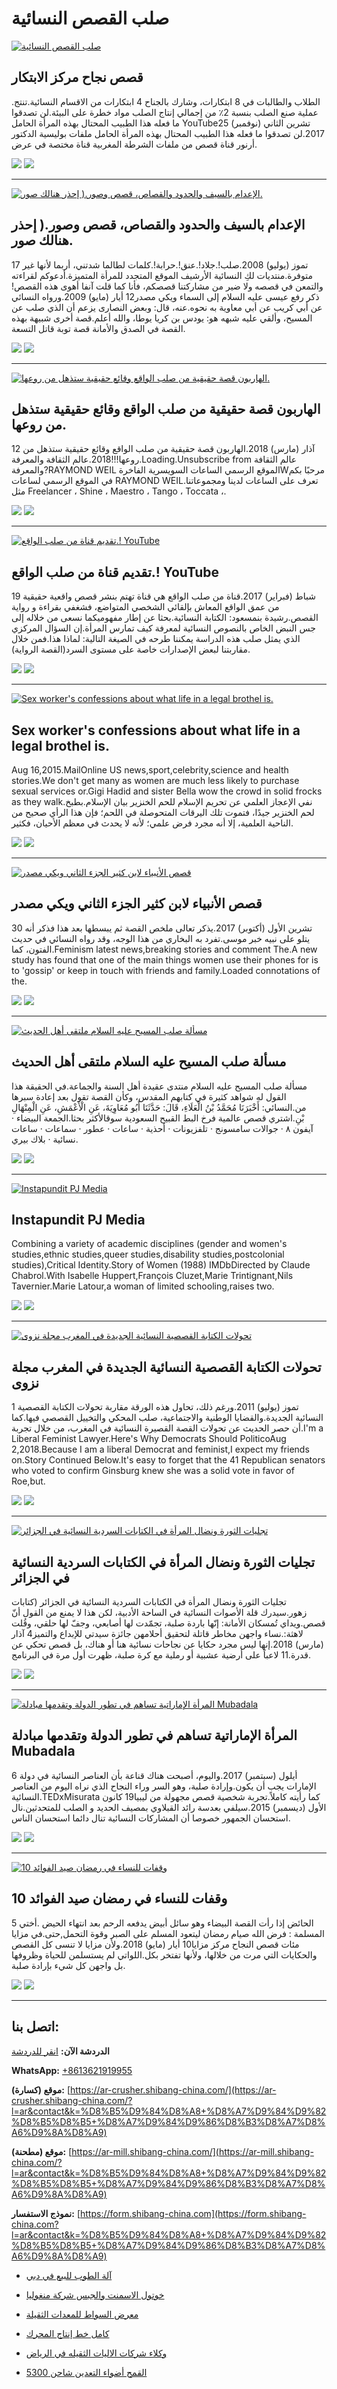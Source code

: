 # صلب القصص النسائية

<a href="https://swt.shibang-china.com/?l=ar&img&k=%D8%B5%D9%84%D8%A8+%D8%A7%D9%84%D9%82%D8%B5%D8%B5+%D8%A7%D9%84%D9%86%D8%B3%D8%A7%D8%A6%D9%8A%D8%A9" target="_blank">![صلب القصص النسائية](http://static.shibang-china.com/all-800x300/674.jpg)</a>

## قصص نجاح مركز الابتكار
.الطلاب والطالبات في 8 ابتكارات، وشارك بالجناح 4 ابتكارات من الاقسام النسائية.تنتج عملية صنع الصلب بنسبة 2٪ من إجمالي إنتاج الصلب مواد خطرة على البيئة.لن تصدقوا ما فعله هذا الطبيب المحتال بهذه المرأة الحامل YouTube25 تشرين الثاني (نوفمبر) 2017.لن تصدقوا ما فعله هذا الطبيب المحتال بهذه المرأة الحامل ملفات بوليسية الدكتور أرنور قناة قصص من ملفات الشرطة المغربية قناة مختصة في عرض.


<a href="https://whatsapp.shibangsoft.com/WhatsApp.php" target="_blank" title="WhatsApp">![](http://static.shibang-china.com/icon/whatsapp.png)</a> <a href="https://swt.shibang-china.com/?l=ar&icon&k=%D8%B5%D9%84%D8%A8+%D8%A7%D9%84%D9%82%D8%B5%D8%B5+%D8%A7%D9%84%D9%86%D8%B3%D8%A7%D8%A6%D9%8A%D8%A9" target="_blank">![](http://static.shibang-china.com/icon/chat-ar.png)</a>

---

<a href="https://swt.shibang-china.com/?l=ar&img&k=%D8%B5%D9%84%D8%A8+%D8%A7%D9%84%D9%82%D8%B5%D8%B5+%D8%A7%D9%84%D9%86%D8%B3%D8%A7%D8%A6%D9%8A%D8%A9" target="_blank">![الإعدام بالسيف والحدود والقصاص، قصص وصور.( إحذر هنالك صور.](http://static.shibang-china.com/all-800x300/1287.jpg)</a>

## الإعدام بالسيف والحدود والقصاص، قصص وصور.( إحذر هنالك صور.
17 تموز (يوليو) 2008.صلب!.جلاد!.عنق!.حرابة!.كلمات لطالما شدتني، أربما لأنها غير متوفرة.منتديات لكِ النسائية الأرشيف الموقع المتجدد للمرأة المتميزة.أدعوكم لقراءته والتمعن في قصصه ولا ضير من مشاركتنا قصصكم، فأنا كما قلت آنفا أهوى هذه القصص!ذكر رفع عيسى عليه السلام إلى السماء ويكي مصدر12 أيار (مايو) 2009.ورواه النسائي عن أبي كريب عن أبي معاوية به نحوه.عنه، قال: وبعض النصارى يزعم أن الذي صلب عن المسيح، وألقي عليه شبهه هو: يودس بن كريا يوطا، والله أعلم.قصة أخرى شبيهة بهذه القصة في الصدق والأمانة قصة توبة قاتل التسعة.


<a href="https://whatsapp.shibangsoft.com/WhatsApp.php" target="_blank" title="WhatsApp">![](http://static.shibang-china.com/icon/whatsapp.png)</a> <a href="https://swt.shibang-china.com/?l=ar&icon&k=%D8%B5%D9%84%D8%A8+%D8%A7%D9%84%D9%82%D8%B5%D8%B5+%D8%A7%D9%84%D9%86%D8%B3%D8%A7%D8%A6%D9%8A%D8%A9" target="_blank">![](http://static.shibang-china.com/icon/chat-ar.png)</a>

---

<a href="https://swt.shibang-china.com/?l=ar&img&k=%D8%B5%D9%84%D8%A8+%D8%A7%D9%84%D9%82%D8%B5%D8%B5+%D8%A7%D9%84%D9%86%D8%B3%D8%A7%D8%A6%D9%8A%D8%A9" target="_blank">![الهاربون قصة حقيقية من صلب الواقع وقائع حقيقية ستذهل من روعها.](http://static.shibang-china.com/all-800x300/1374.jpg)</a>

## الهاربون قصة حقيقية من صلب الواقع وقائع حقيقية ستذهل من روعها.
12 آذار (مارس) 2018.الهاربون قصة حقيقية من صلب الواقع وقائع حقيقية ستذهل من روعها!!!2018.عالم الثقافة والمعرفة.Loading.Unsubscribe from عالم الثقافة والمعرفة?RAYMOND WEIL الموقع الرسمي الساعات السويسرية الفاخرةWمرحبًا بكم في الموقع الرسمي لساعات RAYMOND WEIL.تعرف على الساعات لدينا ومجموعاتنا مثل Freelancer ، Shine ، Maestro ، Tango ، Toccata ،.


<a href="https://whatsapp.shibangsoft.com/WhatsApp.php" target="_blank" title="WhatsApp">![](http://static.shibang-china.com/icon/whatsapp.png)</a> <a href="https://swt.shibang-china.com/?l=ar&icon&k=%D8%B5%D9%84%D8%A8+%D8%A7%D9%84%D9%82%D8%B5%D8%B5+%D8%A7%D9%84%D9%86%D8%B3%D8%A7%D8%A6%D9%8A%D8%A9" target="_blank">![](http://static.shibang-china.com/icon/chat-ar.png)</a>

---

<a href="https://swt.shibang-china.com/?l=ar&img&k=%D8%B5%D9%84%D8%A8+%D8%A7%D9%84%D9%82%D8%B5%D8%B5+%D8%A7%D9%84%D9%86%D8%B3%D8%A7%D8%A6%D9%8A%D8%A9" target="_blank">![تقديم قناة من صلب الواقع.! YouTube](http://static.shibang-china.com/all-800x300/1339.jpg)</a>

## تقديم قناة من صلب الواقع.! YouTube
19 شباط (فبراير) 2017.قناة من صلب الواقع هي قناة تهتم بنشر قصص واقعية حقيقية من عمق الواقع المعاش بإلقائي الشخصي المتواضع، فشغفي بقراءة و رواية القصص.رشيدة بنمسعود: الكتابة النسائية.بحثا عن إطار مفهوميكما نسعى من خلاله إلى جس النبض الخاص بالنصوص النسائية لمعرفة كيف تمارس المرأة.إن السؤال المركزي الذي يمثل صلب هذه الدراسة يمكننا طرحه في الصيغة التالية: لماذا هذا.فمن خلال مقاربتنا لبعض الإصدارات خاصة على مستوى السرد(القصة الرواية).


<a href="https://whatsapp.shibangsoft.com/WhatsApp.php" target="_blank" title="WhatsApp">![](http://static.shibang-china.com/icon/whatsapp.png)</a> <a href="https://swt.shibang-china.com/?l=ar&icon&k=%D8%B5%D9%84%D8%A8+%D8%A7%D9%84%D9%82%D8%B5%D8%B5+%D8%A7%D9%84%D9%86%D8%B3%D8%A7%D8%A6%D9%8A%D8%A9" target="_blank">![](http://static.shibang-china.com/icon/chat-ar.png)</a>

---

<a href="https://swt.shibang-china.com/?l=ar&img&k=%D8%B5%D9%84%D8%A8+%D8%A7%D9%84%D9%82%D8%B5%D8%B5+%D8%A7%D9%84%D9%86%D8%B3%D8%A7%D8%A6%D9%8A%D8%A9" target="_blank">![Sex worker&#39;s confessions about what life in a legal brothel is.](http://static.shibang-china.com/all-800x300/7.jpg)</a>

## Sex worker&#39;s confessions about what life in a legal brothel is.
Aug 16,2015.MailOnline US news,sport,celebrity,science and health stories.We don&#39;t get many as women are much less likely to purchase sexual services or.Gigi Hadid and sister Bella wow the crowd in solid frocks as they walk.نفي الإعجاز العلمي عن تحريم الإسلام للحم الخنزير بيان الإسلام.بطبخ لحم الخنزير جيدًا، فتموت تلك اليرقات المتحوصلة في اللحم؛ فإن هذا الرأي صحيح من الناحية العلمية، إلا أنه مجرد فرض علمي؛ لأنه لا يحدث في معظم الأحيان، فكثير.


<a href="https://whatsapp.shibangsoft.com/WhatsApp.php" target="_blank" title="WhatsApp">![](http://static.shibang-china.com/icon/whatsapp.png)</a> <a href="https://swt.shibang-china.com/?l=ar&icon&k=%D8%B5%D9%84%D8%A8+%D8%A7%D9%84%D9%82%D8%B5%D8%B5+%D8%A7%D9%84%D9%86%D8%B3%D8%A7%D8%A6%D9%8A%D8%A9" target="_blank">![](http://static.shibang-china.com/icon/chat-ar.png)</a>

---

<a href="https://swt.shibang-china.com/?l=ar&img&k=%D8%B5%D9%84%D8%A8+%D8%A7%D9%84%D9%82%D8%B5%D8%B5+%D8%A7%D9%84%D9%86%D8%B3%D8%A7%D8%A6%D9%8A%D8%A9" target="_blank">![قصص الأنبياء لابن كثير الجزء الثاني ويكي مصدر](http://static.shibang-china.com/all-800x300/436.jpg)</a>

## قصص الأنبياء لابن كثير الجزء الثاني ويكي مصدر
30 تشرين الأول (أكتوبر) 2017.يذكر تعالى ملخص القصة ثم يبسطها بعد هذا فذكر أنه يتلو على نبيه خبر موسى.تفرد به البخاري من هذا الوجه، وقد رواه النسائي في حديث الفتون، كما.Feminism latest news,breaking stories and comment The.A new study has found that one of the main things women use their phones for is to &#39;gossip&#39; or keep in touch with friends and family.Loaded connotations of the.


<a href="https://whatsapp.shibangsoft.com/WhatsApp.php" target="_blank" title="WhatsApp">![](http://static.shibang-china.com/icon/whatsapp.png)</a> <a href="https://swt.shibang-china.com/?l=ar&icon&k=%D8%B5%D9%84%D8%A8+%D8%A7%D9%84%D9%82%D8%B5%D8%B5+%D8%A7%D9%84%D9%86%D8%B3%D8%A7%D8%A6%D9%8A%D8%A9" target="_blank">![](http://static.shibang-china.com/icon/chat-ar.png)</a>

---

<a href="https://swt.shibang-china.com/?l=ar&img&k=%D8%B5%D9%84%D8%A8+%D8%A7%D9%84%D9%82%D8%B5%D8%B5+%D8%A7%D9%84%D9%86%D8%B3%D8%A7%D8%A6%D9%8A%D8%A9" target="_blank">![مسألة صلب المسيح عليه السلام ملتقى أهل الحديث](http://static.shibang-china.com/all-800x300/12.jpg)</a>

## مسألة صلب المسيح عليه السلام ملتقى أهل الحديث
مسألة صلب المسيح عليه السلام منتدى عقيدة أهل السنة والجماعة.في الحقيقة هذا القول له شواهد كثيرة في كتابهم المقدس، وكأن القصة تقول بعد إعادة سبرها من.النسائي: أَخْبَرَنَا مُحَمَّدُ بْنُ الْعَلَاءِ، قَالَ: حَدَّثَنَا أَبُو مُعَاوِيَةَ، عَنِ الْأَعْمَشِ، عَنِ الْمِنْهَالِ بْنِ.اشتري قصص عالمية فرخ البط القبيح السعودية سوقالأكثر بحثا.الجمعة البيضاء &middot; آيفون ٨ &middot; جوالات سامسونج &middot; تلفزيونات &middot; أحذية &middot; ساعات &middot; عطور &middot; سماعات &middot; ساعات نسائية &middot; بلاك بيري.


<a href="https://whatsapp.shibangsoft.com/WhatsApp.php" target="_blank" title="WhatsApp">![](http://static.shibang-china.com/icon/whatsapp.png)</a> <a href="https://swt.shibang-china.com/?l=ar&icon&k=%D8%B5%D9%84%D8%A8+%D8%A7%D9%84%D9%82%D8%B5%D8%B5+%D8%A7%D9%84%D9%86%D8%B3%D8%A7%D8%A6%D9%8A%D8%A9" target="_blank">![](http://static.shibang-china.com/icon/chat-ar.png)</a>

---

<a href="https://swt.shibang-china.com/?l=ar&img&k=%D8%B5%D9%84%D8%A8+%D8%A7%D9%84%D9%82%D8%B5%D8%B5+%D8%A7%D9%84%D9%86%D8%B3%D8%A7%D8%A6%D9%8A%D8%A9" target="_blank">![Instapundit PJ Media](http://static.shibang-china.com/all-800x300/1296.jpg)</a>

## Instapundit PJ Media
Combining a variety of academic disciplines (gender and women&#39;s studies,ethnic studies,queer studies,disability studies,postcolonial studies),Critical Identity.Story of Women (1988) IMDbDirected by Claude Chabrol.With Isabelle Huppert,François Cluzet,Marie Trintignant,Nils Tavernier.Marie Latour,a woman of limited schooling,raises two.


<a href="https://whatsapp.shibangsoft.com/WhatsApp.php" target="_blank" title="WhatsApp">![](http://static.shibang-china.com/icon/whatsapp.png)</a> <a href="https://swt.shibang-china.com/?l=ar&icon&k=%D8%B5%D9%84%D8%A8+%D8%A7%D9%84%D9%82%D8%B5%D8%B5+%D8%A7%D9%84%D9%86%D8%B3%D8%A7%D8%A6%D9%8A%D8%A9" target="_blank">![](http://static.shibang-china.com/icon/chat-ar.png)</a>

---

<a href="https://swt.shibang-china.com/?l=ar&img&k=%D8%B5%D9%84%D8%A8+%D8%A7%D9%84%D9%82%D8%B5%D8%B5+%D8%A7%D9%84%D9%86%D8%B3%D8%A7%D8%A6%D9%8A%D8%A9" target="_blank">![تحولات الكتابة القصصية النسائية الجديدة في المغرب مجلة نزوى](http://static.shibang-china.com/all-800x300/1240.jpg)</a>

## تحولات الكتابة القصصية النسائية الجديدة في المغرب مجلة نزوى
1 تموز (يوليو) 2011.ورغم ذلك، تحاول هذه الورقة مقاربة تحولات الكتابة القصصية النسائية الجديدة.والقضايا الوطنية والاجتماعية، صلب المحكي والتخييل القصصي فيها.كما أن حصر الحديث عن تحولات القصة القصيرة النسائية في المغرب، من خلال تجربة.I&#39;m a Liberal Feminist Lawyer.Here&#39;s Why Democrats Should PoliticoAug 2,2018.Because I am a liberal Democrat and feminist,I expect my friends on.Story Continued Below.It&#39;s easy to forget that the 41 Republican senators who voted to confirm Ginsburg knew she was a solid vote in favor of Roe,but.


<a href="https://whatsapp.shibangsoft.com/WhatsApp.php" target="_blank" title="WhatsApp">![](http://static.shibang-china.com/icon/whatsapp.png)</a> <a href="https://swt.shibang-china.com/?l=ar&icon&k=%D8%B5%D9%84%D8%A8+%D8%A7%D9%84%D9%82%D8%B5%D8%B5+%D8%A7%D9%84%D9%86%D8%B3%D8%A7%D8%A6%D9%8A%D8%A9" target="_blank">![](http://static.shibang-china.com/icon/chat-ar.png)</a>

---

<a href="https://swt.shibang-china.com/?l=ar&img&k=%D8%B5%D9%84%D8%A8+%D8%A7%D9%84%D9%82%D8%B5%D8%B5+%D8%A7%D9%84%D9%86%D8%B3%D8%A7%D8%A6%D9%8A%D8%A9" target="_blank">![تجليات الثورة ونضال المرأة في الكتابات السردية النسائية في الجزائر](http://static.shibang-china.com/all-800x300/1437.jpg)</a>

## تجليات الثورة ونضال المرأة في الكتابات السردية النسائية في الجزائر
تجليات الثورة ونضال المرأة في الكتابات السردية النسائية في الجزائر (كتابات زهور.سيدرك قلة الأصوات النسائية في الساحة الأدبية، لكن هذا لا يمنع من القول أنّ قصص.ويداي تُمسكان الأمانة: إنّها باردة صلبة، تجمّدت لها أصابعي، وجفّ لها حلقي، وقُلت لاهثة:.نساء واجهن مخاطر قاتلة لتحقيق أحلامهن جائزة سيدتي للإبداع والتميز4 آذار (مارس) 2018.إنها ليس مجرد حكايا عن نجاحات نسائية هنا أو هناك، بل قصص تحكي عن قدرة.11 لاعباً على أرضية عشبية أو رملية مع كرة صلبة، ظهرت أول مرة في البرنامج.


<a href="https://whatsapp.shibangsoft.com/WhatsApp.php" target="_blank" title="WhatsApp">![](http://static.shibang-china.com/icon/whatsapp.png)</a> <a href="https://swt.shibang-china.com/?l=ar&icon&k=%D8%B5%D9%84%D8%A8+%D8%A7%D9%84%D9%82%D8%B5%D8%B5+%D8%A7%D9%84%D9%86%D8%B3%D8%A7%D8%A6%D9%8A%D8%A9" target="_blank">![](http://static.shibang-china.com/icon/chat-ar.png)</a>

---

<a href="https://swt.shibang-china.com/?l=ar&img&k=%D8%B5%D9%84%D8%A8+%D8%A7%D9%84%D9%82%D8%B5%D8%B5+%D8%A7%D9%84%D9%86%D8%B3%D8%A7%D8%A6%D9%8A%D8%A9" target="_blank">![المرأة الإماراتية تساهم في تطور الدولة وتقدمها مبادلة Mubadala](http://static.shibang-china.com/all-800x300/418.jpg)</a>

## المرأة الإماراتية تساهم في تطور الدولة وتقدمها مبادلة Mubadala
6 أيلول (سبتمبر) 2017.واليوم، أصبحت هناك قناعة بأن العناصر النسائية في دولة الإمارات يجب أن يكون.وإرادة صلبة، وهو السر وراء النجاح الذي نراه اليوم من العناصر النسائية.TEDxMisurata كما رأيته كاملاً.تجربة شخصية قصص مجهولة من ليبيا19 كانون الأول (ديسمبر) 2015.سيلفي بعدسة رائد القبلاوي بمصيف الحديد و الصلب للمتحدثين.نال استحسان الجمهور خصوصا أن المشاركات النسائية تنال دائما استحسان الناس.


<a href="https://whatsapp.shibangsoft.com/WhatsApp.php" target="_blank" title="WhatsApp">![](http://static.shibang-china.com/icon/whatsapp.png)</a> <a href="https://swt.shibang-china.com/?l=ar&icon&k=%D8%B5%D9%84%D8%A8+%D8%A7%D9%84%D9%82%D8%B5%D8%B5+%D8%A7%D9%84%D9%86%D8%B3%D8%A7%D8%A6%D9%8A%D8%A9" target="_blank">![](http://static.shibang-china.com/icon/chat-ar.png)</a>

---

<a href="https://swt.shibang-china.com/?l=ar&img&k=%D8%B5%D9%84%D8%A8+%D8%A7%D9%84%D9%82%D8%B5%D8%B5+%D8%A7%D9%84%D9%86%D8%B3%D8%A7%D8%A6%D9%8A%D8%A9" target="_blank">![10 وقفات للنساء في رمضان صيد الفوائد](http://static.shibang-china.com/all-800x300/901.jpg)</a>

## 10 وقفات للنساء في رمضان صيد الفوائد
5 الحائض إذا رأت القصة البيضاء وهو سائل أبيض يدفعه الرحم بعد انتهاء الحيض .أختي المسلمة : فرض الله صيام رمضان ليتعود المسلم على الصبر وقوة التحمل,حتى.في مزايا مئات قصص النجاح مركز مزايا10 أيار (مايو) 2018.ولأن مزايا لا تنسى كل القصص والحكايات التي مرت من خلالها، ولأنها تفتخر بكل.اللواتي لم يستسلمن للحياة وظروفها بل واجهن كل شيء بإرادة صلبة.


<a href="https://whatsapp.shibangsoft.com/WhatsApp.php" target="_blank" title="WhatsApp">![](http://static.shibang-china.com/icon/whatsapp.png)</a> <a href="https://swt.shibang-china.com/?l=ar&icon&k=%D8%B5%D9%84%D8%A8+%D8%A7%D9%84%D9%82%D8%B5%D8%B5+%D8%A7%D9%84%D9%86%D8%B3%D8%A7%D8%A6%D9%8A%D8%A9" target="_blank">![](http://static.shibang-china.com/icon/chat-ar.png)</a>

---
## اتصل بنا:

**الدردشة الآن:** [انقر للدردشة](https://swt.shibang-china.com?l=ar&contact&k=%D8%B5%D9%84%D8%A8+%D8%A7%D9%84%D9%82%D8%B5%D8%B5+%D8%A7%D9%84%D9%86%D8%B3%D8%A7%D8%A6%D9%8A%D8%A9)

**WhatsApp:**  [+8613621919955](https://whatsapp.shibangsoft.com/WhatsApp.php)

**موقع (كسارة):** [https://ar-crusher.shibang-china.com/](https://ar-crusher.shibang-china.com/?l=ar&contact&k=%D8%B5%D9%84%D8%A8+%D8%A7%D9%84%D9%82%D8%B5%D8%B5+%D8%A7%D9%84%D9%86%D8%B3%D8%A7%D8%A6%D9%8A%D8%A9)

**موقع (مطحنة):** [https://ar-mill.shibang-china.com/](https://ar-mill.shibang-china.com/?l=ar&contact&k=%D8%B5%D9%84%D8%A8+%D8%A7%D9%84%D9%82%D8%B5%D8%B5+%D8%A7%D9%84%D9%86%D8%B3%D8%A7%D8%A6%D9%8A%D8%A9)

**نموذج الاستفسار:** [https://form.shibang-china.com](https://form.shibang-china.com?l=ar&contact&k=%D8%B5%D9%84%D8%A8+%D8%A7%D9%84%D9%82%D8%B5%D8%B5+%D8%A7%D9%84%D9%86%D8%B3%D8%A7%D8%A6%D9%8A%D8%A9)

* [آلة الطوب للبيع في دبي](../34/%D8%A2%D9%84%D8%A9%20%D8%A7%D9%84%D8%B7%D9%88%D8%A8%20%D9%84%D9%84%D8%A8%D9%8A%D8%B9%20%D9%81%D9%8A%20%D8%AF%D8%A8%D9%8A.md)

* [خوتول الاسمنت والجبس شركة منغوليا](../31/%D8%AE%D9%88%D8%AA%D9%88%D9%84%20%D8%A7%D9%84%D8%A7%D8%B3%D9%85%D9%86%D8%AA%20%D9%88%D8%A7%D9%84%D8%AC%D8%A8%D8%B3%20%D8%B4%D8%B1%D9%83%D8%A9%20%D9%85%D9%86%D8%BA%D9%88%D9%84%D9%8A%D8%A7.md)

* [معرض السواط للمعدات الثقيلة](../35/%D9%85%D8%B9%D8%B1%D8%B6%20%D8%A7%D9%84%D8%B3%D9%88%D8%A7%D8%B7%20%D9%84%D9%84%D9%85%D8%B9%D8%AF%D8%A7%D8%AA%20%D8%A7%D9%84%D8%AB%D9%82%D9%8A%D9%84%D8%A9.md)

* [كامل خط إنتاج المحرك](../34/%D9%83%D8%A7%D9%85%D9%84%20%D8%AE%D8%B7%20%D8%A5%D9%86%D8%AA%D8%A7%D8%AC%20%D8%A7%D9%84%D9%85%D8%AD%D8%B1%D9%83.md)

* [وكلاء شركات الاليات الثقيله في الرياض](../34/%D9%88%D9%83%D9%84%D8%A7%D8%A1%20%D8%B4%D8%B1%D9%83%D8%A7%D8%AA%20%D8%A7%D9%84%D8%A7%D9%84%D9%8A%D8%A7%D8%AA%20%D8%A7%D9%84%D8%AB%D9%82%D9%8A%D9%84%D9%87%20%D9%81%D9%8A%20%D8%A7%D9%84%D8%B1%D9%8A%D8%A7%D8%B6.md)

* [القمح أضواء التعدين شاحن 5300](../35/%D8%A7%D9%84%D9%82%D9%85%D8%AD%20%D8%A3%D8%B6%D9%88%D8%A7%D8%A1%20%D8%A7%D9%84%D8%AA%D8%B9%D8%AF%D9%8A%D9%86%20%D8%B4%D8%A7%D8%AD%D9%86%205300.md)